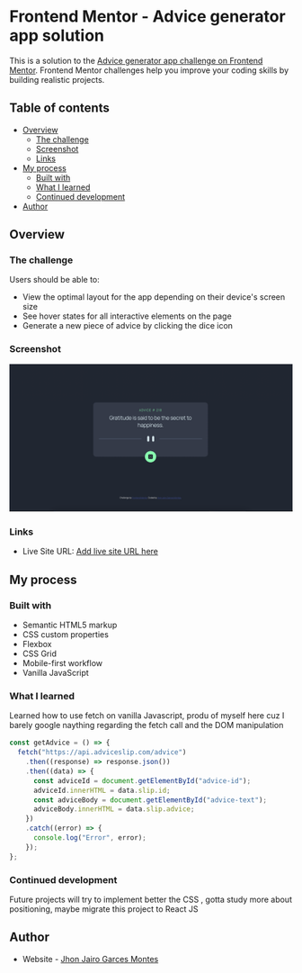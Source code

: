 # Frontend Mentor - Advice generator app solution

This is a solution to the [Advice generator app challenge on Frontend Mentor](https://www.frontendmentor.io/challenges/advice-generator-app-QdUG-13db). Frontend Mentor challenges help you improve your coding skills by building realistic projects.

## Table of contents

- [Overview](#overview)
  - [The challenge](#the-challenge)
  - [Screenshot](#screenshot)
  - [Links](#links)
- [My process](#my-process)
  - [Built with](#built-with)
  - [What I learned](#what-i-learned)
  - [Continued development](#continued-development)
- [Author](#author)


## Overview

### The challenge

Users should be able to:

- View the optimal layout for the app depending on their device's screen size
- See hover states for all interactive elements on the page
- Generate a new piece of advice by clicking the dice icon

### Screenshot

![](./advice-generator-app-main/images/screenshot.jpg)

### Links

- Live Site URL: [Add live site URL here](https://your-live-site-url.com)

## My process

### Built with

- Semantic HTML5 markup
- CSS custom properties
- Flexbox
- CSS Grid
- Mobile-first workflow
- Vanilla JavaScript

### What I learned

Learned how to use fetch on vanilla Javascript, produ of myself here cuz I barely google naything regarding the fetch call and the DOM manipulation

```js
const getAdvice = () => {
  fetch("https://api.adviceslip.com/advice")
    .then((response) => response.json())
    .then((data) => {
      const adviceId = document.getElementById("advice-id");
      adviceId.innerHTML = data.slip.id;
      const adviceBody = document.getElementById("advice-text");
      adviceBody.innerHTML = data.slip.advice;
    })
    .catch((error) => {
      console.log("Error", error);
    });
};
```

### Continued development

Future projects will try to implement better the CSS , gotta study more about positioning, maybe migrate this project to React JS

## Author

- Website - [Jhon Jairo Garces Montes](https://www.your-site.com)

